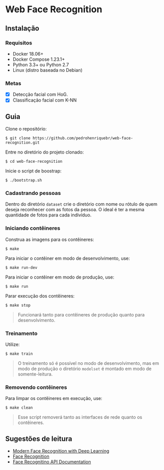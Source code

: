 # Web Face Recognition

## Instalação

### Requisitos

* Docker 18.06+
* Docker Compose 1.23.1+
* Python 3.3+ ou Python 2.7
* Linux (distro baseada no Debian)

### Metas

* [x] Detecção facial com HoG.
* [x] Classificação facial com K-NN

## Guia

Clone o repositório:

```console
$ git clone https://github.com/pedrohenriquebr/web-face-recognition.git
```

Entre no diretório do projeto clonado:

```console
$ cd web-face-recognition
```

Inicie o script de boostrap:

```console
$ ./bootstrap.sh
```

### Cadastrando pessoas

Dentro do diretório `dataset` crie o diretório com nome ou rótulo de quem deseja reconhecer
com as fotos da pessoa. O ideal é ter a mesma quantidade de fotos para cada indivíduo.

### Iniciando contêineres

Construa as imagens para os contêineres:

```console
$ make
```

Para iniciar o contêiner em modo de desenvolvimento, use:

```console
$ make run-dev
```

Para iniciar o contêiner em modo de produção, use:

```console
$ make run
```

Parar execução dos contêineres:

```console
$ make stop
```

> Funcionará tanto para contêineres de produção quanto para desenvolvimento.

### Treinamento

Utilize:

```console
$ make train
```

> O treinamento só é possível no modo de desenvolvimento, mas em modo de produção
> o diretório `modelset` é montado em modo de somente-leitura.

### Removendo contêineres

Para limpar os contêineres em execução, use:

```console
$ make clean
```

> Esse script removerá tanto as interfaces de rede quanto os contêineres.

## Sugestões de leitura

* [Modern Face Recognition with Deep Learning](https://medium.com/@ageitgey/machine-learning-is-fun-part-4-modern-face-recognition-with-deep-learning-c3cffc121d78)
* [Face Recognition](https://github.com/ageitgey/face_recognition)
* [Face Recognitino API Documentation](https://face-recognition.readthedocs.io/en/latest/face_recognition.html)
